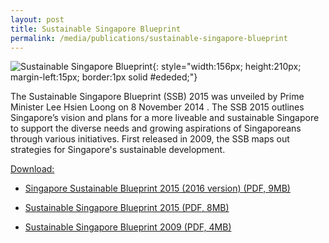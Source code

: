 ```yaml
---
layout: post
title: Sustainable Singapore Blueprint
permalink: /media/publications/sustainable-singapore-blueprint
---
```

![Sustainable Singapore Blueprint](/images/ssb-2015-(2016-version)-cover-page.png "Sustainable Singapore Blueprint"){: style="width:156px; height:210px; margin-left:15px; border:1px solid #ededed;"}

The Sustainable Singapore Blueprint (SSB) 2015 was unveiled by Prime Minister Lee Hsien Loong on 8 November 2014 . The SSB 2015 outlines Singapore’s vision and plans for a more liveable and sustainable Singapore to support the diverse needs and growing aspirations of Singaporeans through various initiatives. First released in 2009, the SSB maps out strategies for Singapore's sustainable development.

<u>Download:</u>

* [<a href="/files/docs/default-source/default-document-library/ssb-2015-(2016-version).pdf" target="_blank">Singapore Sustainable Blueprint 2015 (2016 version) (PDF, 9MB)</a>](/files/docs/default-source/default-document-library/default-document-library/ssb-2015-(2016-version).pdf)

* [<a href="/files/docs/default-source/default-document-library/sustainable-singapore-blueprint-2015.pdf" target="_blank">Sustainable Singapore Blueprint 2015 (PDF, 8MB)</a>](/files/docs/default-source/default-document-library/sustainable-singapore-blueprint-2015.pdf)

* [<a href="/files/docs/default-source/default-document-library/a-lively-and-liveable-singapore-strategies-for-sustainable-growth.pdf" target="_blank">Sustainable Singapore Blueprint 2009 (PDF, 4MB)</a>](/files/docs/default-source/default-document-library/a-lively-and-liveable-singapore-strategies-for-sustainable-growth.pdf)